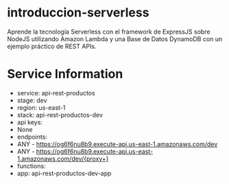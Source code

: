 # introduccion-serverless
Aprende la tecnología Serverless con el framework de ExpressJS sobre NodeJS utilizando Amazon Lambda y una Base de Datos DynamoDB con un ejemplo práctico de REST APIs.


# Service Information
* service: api-rest-productos
* stage: dev
* region: us-east-1
* stack: api-rest-productos-dev
* api keys:
 *  None
* endpoints:
 *  ANY - https://og6f6nu8b9.execute-api.us-east-1.amazonaws.com/dev
 *  ANY - https://og6f6nu8b9.execute-api.us-east-1.amazonaws.com/dev/{proxy+}
* functions:
 *  app: api-rest-productos-dev-app


